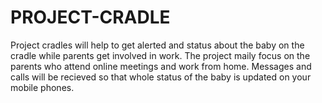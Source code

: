#                   PROJECT-CRADLE
Project cradles will help to get alerted and status about the baby on the cradle while parents get involved in work.
The project maily focus on the parents who attend online meetings and work from home.
Messages and calls will be recieved so that whole status of the baby is updated on your mobile phones.
